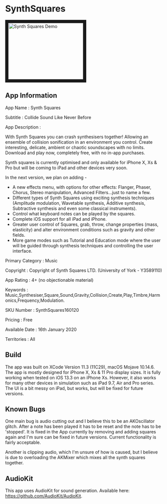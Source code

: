 # SynthSquares

<a href="http://www.youtube.com/watch?feature=player_embedded&v=qAm2TFkrlPo
" target="_blank"><img src="http://img.youtube.com/vi/qAm2TFkrlPo/0.jpg" 
alt="Synth Squares Demo" width="240" height="180" border="10" /></a>

App Information
-------------------------------

App Name 		 : Synth Squares

Subtitle 		 : Collide Sound Like Never Before

App Description  : 

With Synth Squares you can crash synthesisers together! Allowing an ensemble of collision sonification in an environment you control. Create interesting, delicate, ambient or chaotic soundscapes with no limits. Download and play now, completely free, with no in-app purchases. 

Synth squares is currently optimised and only available for iPhone X, Xs & Pro but will be coming to iPad and other devices very soon.

In the next version, we plan on adding -

 - A new effects menu, with options for other effects: Flanger, Phaser, Chorus, Stereo manipulation, Advanced Filters...just to name a few.
 - Different types of Synth Squares using exciting synthesis techniques (Amplitude modulation, Wavetable synthesis, Additive synthesis, Subtractive synthesis and even some classical instruments).
 - Control what keyboard notes can be played by the squares.
 - Complete iOS support for all iPad and iPhone.
 - Greater user control of Squares, grab, throw, change properties (mass, elasticity) and alter environment conditions such as gravity and other fields.
 - More game modes such as Tutorial and Education mode where the user will be guided through synthesis techniques and controlling the user interface.


Primary Category : Music

Copyright	: Copyright  of Synth Squares LTD. (University of York - Y3589110)

App Rating       : 4+ (no objectionable material)

Keywords         : Music,Synthesiser,Square,Sound,Gravity,Collision,Create,Play,Timbre,Harmonics,Frequency,Modulation.

SKU Number       : SynthSquares160120

Pricing          : Free

Available Date   : 16th January 2020

Territories      : All

Build
-------

The app was built on XCode Version 11.3 (11C29), macOS Mojave 10.14.6. The app is mostly designed for iPhone X, Xs & 11 Pro display sizes. It is fully working when tested on iOS 13.3 on an iPhone Xs. However, it also works for many other devices in simulation such as iPad 9.7, Air and Pro series. The UI is a bit messy on iPad, but works, but will be fixed for future versions.

Known Bugs
-----------

One main bug is audio cutting out and I believe this to be an AKOscillator glitch. After a note has been played it has to be reset and the note has to be 'stopped'. It is fixed in the App currently by removing and adding squares again and I'm sure can be fixed in future versions. Current functionality is fairly acceptable.

Another is clipping audio, which I'm unsure of how is caused, but I believe is due to overloading the AKMixer which mixes all the synth squares together.

AudioKit
-----------

This app uses AudioKit for sound generation. Available here: https://github.com/AudioKit/AudioKit.
